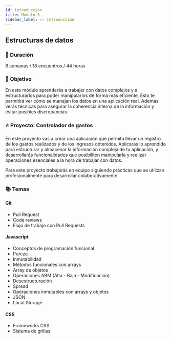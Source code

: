 ```yaml
---
id: introduccion
title: Módulo 5
sidebar_label: 👉 Introducción
---
```


## Estructuras de datos

### 📅 Duración

6 semanas / 18 encuentros / 44 horas

### 🏁 Objetivo

En este módulo aprenderás a trabajar con datos complejos y a estructurarlos para poder manipularlos de forma más eficiente. Esto te permitirá ver cómo se manejan los datos en una aplicación real. Además verás técnicas para asegurar la coherencia interna de la información y evitar posibles discrepancias

### ⭐️ Proyecto: Controlador de gastos

En este proyecto vas a crear una aplicación que permita llevar un registro de los gastos realizados y de los ingresos obtenidos. Aplicarás lo aprendido para estructurar y almacenar la información compleja de tu aplicación, y desarrollarás funcionalidades que posibiliten manipularla y realizar operaciones esenciales a la hora de trabajar con datos.

Para este proyecto trabajarás en equipo siguiendo prácticas que se utilizan profesionalmente para desarrollar colaborativamente

### 📚 Temas

#### Git

- Pull Request
- Code reviews
- Flujo de trabajo con Pull Requests

#### Javascript

- Conceptos de programación funcional
- Pureza
- Inmutabilidad
- Métodos funcionales con arrays
- Array de objetos
- Operaciones ABM (Alta - Baja - Modificación)
- Desestructuración
- Spread
- Operaciones inmutables con arrays y objetos
- JSON
- Local Storage

#### CSS

- Frameworks CSS
- Sistema de grillas
